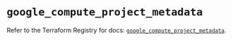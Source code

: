 # `google_compute_project_metadata`

Refer to the Terraform Registry for docs: [`google_compute_project_metadata`](https://registry.terraform.io/providers/hashicorp/google/5.38.0/docs/resources/compute_project_metadata).
